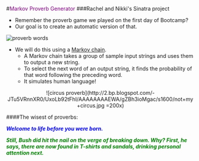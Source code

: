 #<font color='purple'>Markov Proverb Generator</font>
###Rachel and Nikki's Sinatra project

- Remember the proverb game we played on the first day of Bootcamp?
- Our goal is to create an automatic version of that.

![proverb words](http://jamespruch.files.wordpress.com/2009/10/proverbs-esv.jpg)


- We will do this using a [Markov chain](http://en.wikipedia.org/wiki/Markov_chain).
	- A Markov chain takes a group of sample input strings and uses them to output a new string.
	- To select the next word of an output string, it finds the probability of that word following the preceding word.
	- It simulates human language!
	
<p align='center'>![circus proverb](http://2.bp.blogspot.com/-JTu5VRnnXR0/UxoLb92tFhI/AAAAAAAAEWA/gZBh3ioMgac/s1600/not+my+circus.jpg =200x)

####The wisest of proverbs:


**_<font color='blue'>Welcome to life before you were born.</font>_**


**_<font color='green'>Still, Bush did hit the nail on the verge of breaking down. Why? First, he says, there are now found in T-shirts and sandals, drinking personal attention next.</font>_**